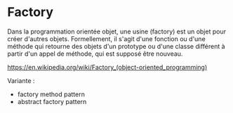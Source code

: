 # Factory

Dans la programmation orientée objet, une usine (factory) est un objet pour créer d'autres objets.
Formellement, il s'agit d'une fonction ou d'une méthode qui retourne des objets d'un prototype ou d'une classe différent à partir d'un appel de méthode, qui est supposé être nouveau.

https://en.wikipedia.org/wiki/Factory_(object-oriented_programming)

Variante : 
- factory method pattern 
- abstract factory pattern
